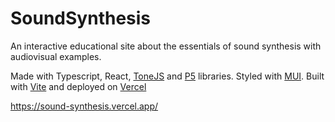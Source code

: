 # SoundSynthesis

An interactive educational site about the essentials of sound synthesis with audiovisual examples.

Made with Typescript, React, [ToneJS](https://tonejs.github.io/) and [P5](https://p5js.org/) libraries. Styled with [MUI](https://mui.com/). Built with [Vite](https://vitejs.dev/) and deployed on [Vercel](https://vercel.com/)

https://sound-synthesis.vercel.app/
